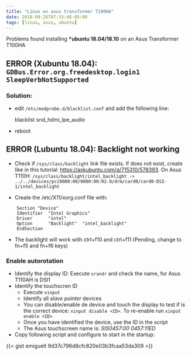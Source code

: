 ```yaml
---
title: "Linux on asus transformer T100HA"
date: 2018-09-26T07:33:48-05:00
tags: [linux, asus, ubuntu]
---
```


Problems found installing  **\*ubuntu 18.04/18.10** on an Asus Transformer T100HA

## ERROR (Xubuntu 18.04): ```GDBus.Error.org.freedesktop.login1 SleepVerbNotSupported```

### Solution: 

+ edit `/etc/modprobe.d/blacklist.conf` and add the following line:

    blacklist snd_hdmi_lpe_audio

* reboot

## ERROR (Lubuntu 18.04): Backlight not working

-  Check if `/sys/class/backlight` link file exists.
   If does not exist, create like in this tutorial: https://askubuntu.com/a/715310/578393.
   On Asus T110H: `/sys/class/backlight/intel_backlight -> ../../devices/pci0000:00/0000:00:02.0/drm/card0/card0-DSI-1/intel_backlight`

- Create the /etc/X11/xorg.conf file with:

```
    Section "Device"
    Identifier  "Intel Graphics"
    Driver      "intel"
    Option      "Backlight"  "intel_backlight"
    EndSection
```

- The backlight will work with ctrl+f10 and ctrl+f11 (Pending, change to fn+f5 and fn+f6 keys)

### Enable autorotation

* Identify the display ID: Execute `xrandr` and check the name, for Asus T110AH is DSI1
* Identify the touchscren ID
  * Execute `xinput`
  * Identify all *slave pointer* devices
  * You can disable/enable de device and touch the display to test if is the correct device: `xinput disable <ID>`. To re-enable run `xinput enable <ID>`
  * Once you have identified the device, use the ID in the script
  * The Asus touchscreen name is: _SIS0457:00 0457:11ED_
* Copy following script and configure to start in the startup:

{{< gist emiguelt 9d37c796d8cfc820e03b3fcaa53da309 >}}

